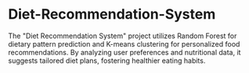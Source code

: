 # Diet-Recommendation-System
The "Diet Recommendation System" project utilizes Random Forest for dietary pattern prediction and K-means clustering for personalized food recommendations. By analyzing user preferences and nutritional data, it suggests tailored diet plans, fostering healthier eating habits.
